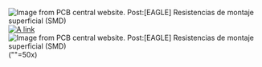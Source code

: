 ![Image from PCB central website. Post:[EAGLE] Resistencias de montaje superficial (SMD)](https://pcbcentral.com/wp-content/uploads/2022/06/Resistencias.jpg)  
[![A link](https://pcbcentral.com/wp-content/uploads/2022/06/Resistencias.jpg)](https://pcbcentral.com/wp-content/uploads/2022/06/Resistencias.jpg)
![Image from PCB central website. Post:[EAGLE] Resistencias de montaje superficial (SMD)](https://pcbcentral.com/wp-content/uploads/2022/06/Resistencias.jpg)(""=50x)
